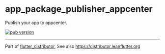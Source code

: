 # app_package_publisher_appcenter

Publish your app to appcenter.

[![pub version][pub-image]][pub-url]

[pub-image]: https://img.shields.io/pub/v/app_package_publisher_appcenter.svg
[pub-url]: https://pub.dev/packages/app_package_publisher_appcenter

---

Part of [flutter_distributor](https://github.com/leanflutter/flutter_distributor), See also https://distributor.leanflutter.org